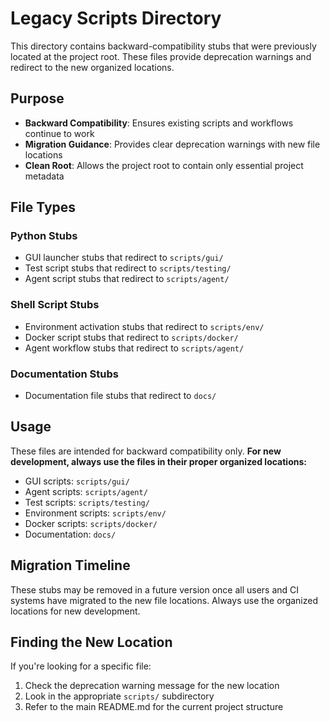 # Legacy Scripts Directory

This directory contains backward-compatibility stubs that were previously located at the project root. These files provide deprecation warnings and redirect to the new organized locations.

## Purpose

- **Backward Compatibility**: Ensures existing scripts and workflows continue to work
- **Migration Guidance**: Provides clear deprecation warnings with new file locations
- **Clean Root**: Allows the project root to contain only essential project metadata

## File Types

### Python Stubs
- GUI launcher stubs that redirect to `scripts/gui/`
- Test script stubs that redirect to `scripts/testing/`
- Agent script stubs that redirect to `scripts/agent/`

### Shell Script Stubs
- Environment activation stubs that redirect to `scripts/env/`
- Docker script stubs that redirect to `scripts/docker/`
- Agent workflow stubs that redirect to `scripts/agent/`

### Documentation Stubs
- Documentation file stubs that redirect to `docs/`

## Usage

These files are intended for backward compatibility only. **For new development, always use the files in their proper organized locations:**

- GUI scripts: `scripts/gui/`
- Agent scripts: `scripts/agent/`
- Test scripts: `scripts/testing/`
- Environment scripts: `scripts/env/`
- Docker scripts: `scripts/docker/`
- Documentation: `docs/`

## Migration Timeline

These stubs may be removed in a future version once all users and CI systems have migrated to the new file locations. Always use the organized locations for new development.

## Finding the New Location

If you're looking for a specific file:
1. Check the deprecation warning message for the new location
2. Look in the appropriate `scripts/` subdirectory
3. Refer to the main README.md for the current project structure
